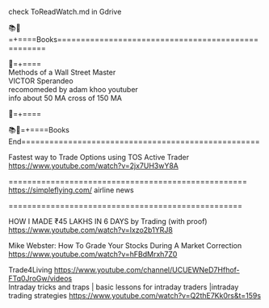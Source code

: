 check ToReadWatch.md   in Gdrive



📚📖=+====Books===================================================     

📘=+====     
Methods of a Wall Street Master    
VICTOR Sperandeo      
recomomeded  by adam khoo  youtuber   
info about 50 MA cross of 150 MA       

📘=+====   


📚📖=+====Books End===================================================    


Fastest way to Trade Options using TOS Active Trader    
https://www.youtube.com/watch?v=2jx7UH3wY8A    






===================================================    
https://simpleflying.com/    airline news    









==================================================         



HOW I MADE ₹45 LAKHS IN 6 DAYS by Trading (with proof)  https://www.youtube.com/watch?v=Ixzo2b1YRJ8      

Mike Webster: How To Grade Your Stocks During A Market Correction  https://www.youtube.com/watch?v=hFBdMrxh7Z0    

Trade4Living   https://www.youtube.com/channel/UCUEWNeD7Hfhof-FTq0JroGw/videos     
Intraday tricks and traps | basic lessons for intraday traders |intraday trading strategies   https://www.youtube.com/watch?v=Q2thE7Kk0rs&t=159s      








